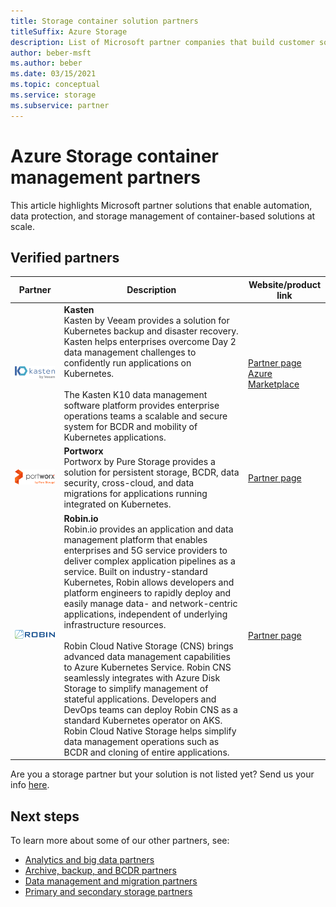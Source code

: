 ```yaml
---
title: Storage container solution partners
titleSuffix: Azure Storage
description: List of Microsoft partner companies that build customer solutions for containers with Azure Storage
author: beber-msft
ms.author: beber
ms.date: 03/15/2021
ms.topic: conceptual
ms.service: storage
ms.subservice: partner
---
```


# Azure Storage container management partners

This article highlights Microsoft partner solutions that enable automation, data protection, and storage management of container-based solutions at scale.

## Verified partners

| Partner | Description | Website/product link |
| ------- | ----------- | -------------------- |
| ![Kasten company logo](./media/kasten-logo.png) |**Kasten**<br>Kasten by Veeam provides a solution for Kubernetes backup and disaster recovery. Kasten helps enterprises overcome Day 2 data management challenges to confidently run applications on Kubernetes.<br><br>The Kasten K10 data management software platform provides enterprise operations teams a scalable and secure system for BCDR and mobility of Kubernetes applications.|[Partner page](https://docs.kasten.io/latest/install/azure/azure.html)<br>[Azure Marketplace](https://azuremarketplace.microsoft.com/en-us/marketplace/apps/veeam.kasten_k10_by_veeam_byol?tab=Overview)|
| ![Portworx company logo](./media/portworx-logo.png) |**Portworx**<br>Portworx by Pure Storage provides a solution for persistent storage, BCDR, data security, cross-cloud, and data migrations for applications running integrated on Kubernetes.|[Partner page](https://portworx.com/azure/)|
| ![Robin.io company logo](./media/robin-logo.png) |**Robin.io**<br>Robin.io provides an application and data management platform that enables enterprises and 5G service providers to deliver complex application pipelines as a service. Built on industry-standard Kubernetes, Robin allows developers and platform engineers to rapidly deploy and easily manage data- and network-centric applications, independent of underlying infrastructure resources.<br><br>Robin Cloud Native Storage (CNS) brings advanced data management capabilities to Azure Kubernetes Service. Robin CNS seamlessly integrates with Azure Disk Storage to simplify management of stateful applications. Developers and DevOps teams can deploy Robin CNS as a standard Kubernetes operator on AKS. Robin Cloud Native Storage helps simplify data management operations such as BCDR and cloning of entire applications. |[Partner page](https://robin.io/robin-cloud-native-storage-for-microsoft-aks/)|

Are you a storage partner but your solution is not listed yet? Send us your info [here](https://forms.office.com/pages/responsepage.aspx?id=v4j5cvGGr0GRqy180BHbR3i8TQB_XnRAsV3-7XmQFpFUQjY4QlJYUzFHQ0ZBVDNYWERaUlNRVU5IMyQlQCN0PWcu).
## Next steps

To learn more about some of our other partners, see:

- [Analytics and big data partners](..\analytics\partner-overview.md)
- [Archive, backup, and BCDR partners](..\backup-archive-disaster-recovery\partner-overview.md)
- [Data management and migration partners](..\data-management\partner-overview.md)
- [Primary and secondary storage partners](..\primary-secondary-storage\partner-overview.md)